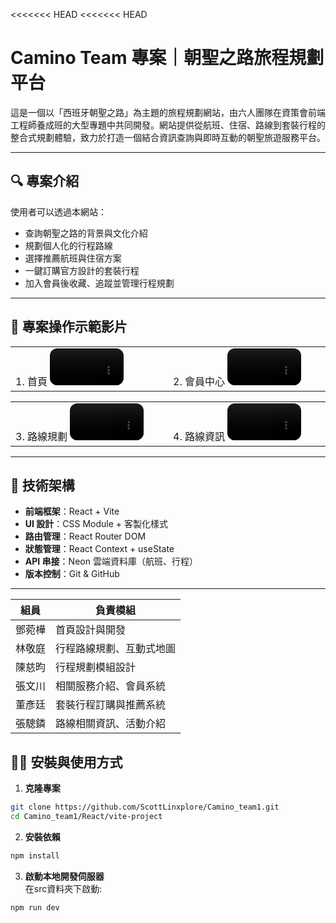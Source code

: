 <<<<<<< HEAD
<<<<<<< HEAD
# Camino Team 專案｜朝聖之路旅程規劃平台

這是一個以「西班牙朝聖之路」為主題的旅程規劃網站，由六人團隊在資策會前端工程師養成班的大型專題中共同開發。網站提供從航班、住宿、路線到套裝行程的整合式規劃體驗，致力於打造一個結合資訊查詢與即時互動的朝聖旅遊服務平台。

---

## 🔍 專案介紹

使用者可以透過本網站：

- 查詢朝聖之路的背景與文化介紹
- 規劃個人化的行程路線
- 選擇推薦航班與住宿方案
- 一鍵訂購官方設計的套裝行程
- 加入會員後收藏、追蹤並管理行程規劃
---
## 🎥 專案操作示範影片
<table>
  <tr>
    <td width="50%">
1. 首頁
<video src="https://github.com/user-attachments/assets/55b215da-a4bd-4395-9d82-4c0a6e1fd9f0" controls width="50%" style="max-width: 720px; border-radius: 12px;"></video>
       </td>
    <td width="50%">
2. 會員中心
<video src="https://github.com/user-attachments/assets/853a3bed-cd26-4c3e-bb76-5225dc5c5e6b" controls width="50%" style="max-width: 720px; border-radius: 12px;"></video>
        </td>
  </tr>
</table>

<table>
  <tr>
    <td width="50%">
3. 路線規劃
<video src="https://github.com/user-attachments/assets/683866d2-70b5-4e29-bee9-a8c71ee20520" controls width="50%" style="max-width: 720px; border-radius: 12px;"></video>
       </td>
    <td width="50%">
4. 路線資訊
<video src="https://github.com/user-attachments/assets/6d740a30-0354-4b46-81e1-4bd9b1459e91" controls width="50%" style="max-width: 720px; border-radius: 12px;"></video>
        </td>
  </tr>
</table>






---

## 🚀 技術架構

- **前端框架**：React + Vite
- **UI 設計**：CSS Module + 客製化樣式
- **路由管理**：React Router DOM
- **狀態管理**：React Context + useState
- **API 串接**：Neon 雲端資料庫（航班、行程）
- **版本控制**：Git & GitHub

---

| 組員  | 負責模組         |
| --- | ------------ |
| 鄧菀樺 | 首頁設計與開發      |
| 林敬庭 | 行程路線規劃、互動式地圖 |
| 陳慈昀 | 行程規劃模組設計     |
| 張文川 | 相關服務介紹、會員系統  |
| 董彥廷 | 套裝行程訂購與推薦系統  |
| 張驄鏻 | 路線相關資訊、活動介紹  |


## 🧑‍💻 安裝與使用方式

1. **克隆專案**

```bash
git clone https://github.com/ScottLinxplore/Camino_team1.git
cd Camino_team1/React/vite-project
```
2. **安裝依賴**
```bash
npm install
```

3. **啟動本地開發伺服器**<br>在src資料夾下啟動:
```bash
npm run dev
```
